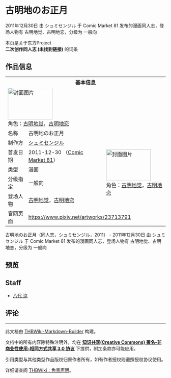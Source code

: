 # 古明地のお正月

<!-- source html: G:\repos\THBWiki-Markdown-Builder\THBWikiMarkdown\Temp\main\a\a7\ns0%3A%E5%8F%A4%E6%98%8E%E5%9C%B0%E3%81%AE%E3%81%8A%E6%AD%A3%E6%9C%88.html -->

2011年12月30日 由 シュミセンジル 于 Comic Market 81 发布的漫画同人志，登场人物有 古明地觉、古明地恋，分级为 一般向

本页是关于东方Project  
 **二次创作同人志 (未找到链接)** 的词条
## 作品信息

<table><tbody><tr><th colspan="3">基本信息</th></tr><tr><td class="cover-artwork-mobile" colspan="2"><a href="./文件-古明地のお正月封面.png.md" class="image" title="封面图片"><img alt="封面图片" src="https://upload.thwiki.cc/thumb/c/c1/%E5%8F%A4%E6%98%8E%E5%9C%B0%E3%81%AE%E3%81%8A%E6%AD%A3%E6%9C%88%E5%B0%81%E9%9D%A2.png/140px-%E5%8F%A4%E6%98%8E%E5%9C%B0%E3%81%AE%E3%81%8A%E6%AD%A3%E6%9C%88%E5%B0%81%E9%9D%A2.png" decoding="async" loading="lazy" width="140" height="99" srcset="https://upload.thwiki.cc/thumb/c/c1/%E5%8F%A4%E6%98%8E%E5%9C%B0%E3%81%AE%E3%81%8A%E6%AD%A3%E6%9C%88%E5%B0%81%E9%9D%A2.png/210px-%E5%8F%A4%E6%98%8E%E5%9C%B0%E3%81%AE%E3%81%8A%E6%AD%A3%E6%9C%88%E5%B0%81%E9%9D%A2.png 1.5x, https://upload.thwiki.cc/thumb/c/c1/%E5%8F%A4%E6%98%8E%E5%9C%B0%E3%81%AE%E3%81%8A%E6%AD%A3%E6%9C%88%E5%B0%81%E9%9D%A2.png/280px-%E5%8F%A4%E6%98%8E%E5%9C%B0%E3%81%AE%E3%81%8A%E6%AD%A3%E6%9C%88%E5%B0%81%E9%9D%A2.png 2x" data-file-width="1128" data-file-height="800"></a><div class="cover-char">角色：<a href="./古明地觉.md" title="古明地觉">古明地觉</a>，<a href="./古明地恋.md" title="古明地恋">古明地恋</a></div></td>
</tr><tr><td class="label">名称</td><td colspan="2"> 古明地のお正月 </td></tr><tr><td class="label">制作方</td><td><a href="./シュミセンジル.md" title="シュミセンジル">シュミセンジル</a></td><td class="cover-artwork" rowspan="5" style="min-width:140px;"><a href="./文件-古明地のお正月封面.png.md" class="image" title="封面图片"><img alt="封面图片" src="https://upload.thwiki.cc/thumb/c/c1/%E5%8F%A4%E6%98%8E%E5%9C%B0%E3%81%AE%E3%81%8A%E6%AD%A3%E6%9C%88%E5%B0%81%E9%9D%A2.png/140px-%E5%8F%A4%E6%98%8E%E5%9C%B0%E3%81%AE%E3%81%8A%E6%AD%A3%E6%9C%88%E5%B0%81%E9%9D%A2.png" decoding="async" loading="lazy" width="140" height="99" srcset="https://upload.thwiki.cc/thumb/c/c1/%E5%8F%A4%E6%98%8E%E5%9C%B0%E3%81%AE%E3%81%8A%E6%AD%A3%E6%9C%88%E5%B0%81%E9%9D%A2.png/210px-%E5%8F%A4%E6%98%8E%E5%9C%B0%E3%81%AE%E3%81%8A%E6%AD%A3%E6%9C%88%E5%B0%81%E9%9D%A2.png 1.5x, https://upload.thwiki.cc/thumb/c/c1/%E5%8F%A4%E6%98%8E%E5%9C%B0%E3%81%AE%E3%81%8A%E6%AD%A3%E6%9C%88%E5%B0%81%E9%9D%A2.png/280px-%E5%8F%A4%E6%98%8E%E5%9C%B0%E3%81%AE%E3%81%8A%E6%AD%A3%E6%9C%88%E5%B0%81%E9%9D%A2.png 2x" data-file-width="1128" data-file-height="800"></a><div class="cover-char">角色：<a href="./古明地觉.md" title="古明地觉">古明地觉</a>，<a href="./古明地恋.md" title="古明地恋">古明地恋</a></div></td>
</tr><tr><td class="label">首发日期</td><td>2011-12-30&#160;（<a href="/展会作品列表?e=Comic+Market%2381">Comic Market 81</a>）</td></tr><tr><td class="label">类型</td><td>漫画</td></tr><tr><td class="label">分级指定</td><td>一般向</td></tr><tr><td class="label">登场人物</td><td><a href="./古明地觉.md" title="古明地觉">古明地觉</a>，<a href="./古明地恋.md" title="古明地恋">古明地恋</a></td></tr>
<tr><td class="label">官网页面</td><td colspan="2"><a rel="nofollow" class="external free" href="https://www.pixiv.net/artworks/23713791">https://www.pixiv.net/artworks/23713791</a></td></tr></tbody></table>

古明地のお正月（同人志，シュミセンジル，2011） - 2011年12月30日 由 シュミセンジル 于 Comic Market 81 发布的漫画同人志，登场人物有 古明地觉、古明地恋，分级为 一般向
## 预览
## Staff
- [八代 涼](./八代_涼.md)

## 评论




---

此文档由 [THBWiki-Markdown-Builder](https://github.com/Delsin-Yu/THBWiki-Markdown-Builder) 构建。

文档中的所有内容除特殊注明外，均在 [**知识共享(Creative Commons) 署名-非商业性使用-相同方式共享 3.0 协议**](https://creativecommons.org/licenses/by-sa/3.0/deed.zh-hans) 下提供，附加条款亦可能应用。

引用类型与其他类型作品版权归原作者所有，如有作者授权则遵照授权协议使用。

详细请查阅 [THBWiki：免责声明](https://thbwiki.cc/THBWiki:%E5%85%8D%E8%B4%A3%E5%A3%B0%E6%98%8E)。


